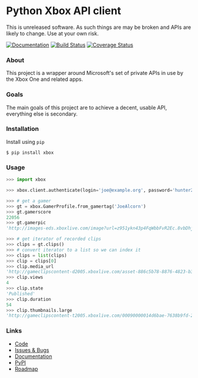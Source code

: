 # Python Xbox API client

This is unreleased software. As such things are may be broken
and APIs are likely to change. Use at your own risk.

[![Documentation](https://readthedocs.org/projects/xbox/badge/?version=latest)](http://xbox.readthedocs.org/en/latest/)
[![Build Status](http://img.shields.io/travis/buttscicles/xbox.svg)](https://travis-ci.org/buttscicles/xbox)
[![Coverage Status](https://img.shields.io/coveralls/buttscicles/xbox.svg)](https://coveralls.io/r/buttscicles/xbox)

### About

This project is a wrapper around Microsoft's set of private APIs
in use by the Xbox One and related apps.

### Goals

The main goals of this project are to achieve a decent, usable API,
everything else is secondary.

### Installation

Install using `pip`

`$ pip install xbox`

### Usage

```python
>>> import xbox

>>> xbox.client.authenticate(login='joe@example.org', password='hunter2')

>>> # get a gamer
>>> gt = xbox.GamerProfile.from_gamertag('JoeAlcorn')
>>> gt.gamerscore
22056
>>> gt.gamerpic
'http://images-eds.xboxlive.com/image?url=z951ykn43p4FqWbbFvR2Ec.8vbDhj8G2Xe7JngaTToBrrCmIEEXHC9UNrdJ6P7KIFXxmxGDtE9Vkd62rOpb7JcGvME9LzjeruYo3cC50qVYelz5LjucMJtB5xOqvr7WR'

>>> # get iterator of recorded clips
>>> clips = gt.clips()
>>> # convert iterator to a list so we can index it
>>> clips = list(clips)
>>> clip = clips[0]
>>> clip.media_url
'http://gameclipscontent-d2005.xboxlive.com/asset-886c5b78-8876-4823-b31b-fbc77d8caa67/GameClip-Original.MP4?sv=2012-02-12&st=2014-09-03T22%3A40%3A58Z&se=2014-09-03T23%3A45%3A58Z&sr=c&sp=r&sig=Q5qvyDvFRM2Bn2tztJ%2F%2BEf9%2FQOpkTPuFniByvE%2Bc9cc%3D&__gda__=1409787958_f22b516f9d29da56911b7cac03f15d05'
>>> clip.views
4
>>> clip.state
'Published'
>>> clip.duration
54
>>> clip.thumbnails.large
'http://gameclipscontent-t2005.xboxlive.com/00090000014d6bae-7638b9fd-2a19-4ef1-b621-505a6ac93488/Thumbnail_Large.PNG'
```


### Links

- [Code](https://github.com/buttscicles/xbox/)
- [Issues & Bugs](https://github.com/buttscicles/xbox/issues)
- [Documentation](http://xbox.readthedocs.org/en/latest/)
- [PyPI](https://pypi.python.org/pypi/xbox)
- [Roadmap](https://trello.com/b/onAwDz0V/python-xbox)
